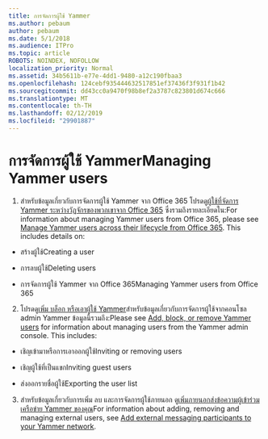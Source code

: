 ```yaml
---
title: การจัดการผู้ใช้ Yammer
ms.author: pebaum
author: pebaum
ms.date: 5/1/2018
ms.audience: ITPro
ms.topic: article
ROBOTS: NOINDEX, NOFOLLOW
localization_priority: Normal
ms.assetid: 34b5611b-e77e-4dd1-9480-a12c190fbaa3
ms.openlocfilehash: 124cebf935444632517851ef37436f3f931f1b42
ms.sourcegitcommit: dd43cc0a9470f98b8ef2a3787c823801d674c666
ms.translationtype: MT
ms.contentlocale: th-TH
ms.lasthandoff: 02/12/2019
ms.locfileid: "29901887"
---
```

# <a name="managing-yammer-users"></a><span data-ttu-id="eedb2-102">การจัดการผู้ใช้ Yammer</span><span class="sxs-lookup"><span data-stu-id="eedb2-102">Managing Yammer users</span></span>

1. <span data-ttu-id="eedb2-p101">สำหรับข้อมูลเกี่ยวกับการจัดการผู้ใช้ Yammer จาก Office 365 โปรดดู[ผู้ใช้ที่จัดการ Yammer ระหว่างวัฏจักรของพวกเขาจาก Office 365](https://support.office.com/article/6c4c8fff-6444-404a-bffc-f9da0bcc3039) ซึ่งรวมถึงรายละเอียดใน:</span><span class="sxs-lookup"><span data-stu-id="eedb2-p101">For information about managing Yammer users from Office 365, please see [Manage Yammer users across their lifecycle from Office 365](https://support.office.com/article/6c4c8fff-6444-404a-bffc-f9da0bcc3039). This includes details on:</span></span>
    
  - <span data-ttu-id="eedb2-105">สร้างผู้ใช้</span><span class="sxs-lookup"><span data-stu-id="eedb2-105">Creating a user</span></span>
    
  - <span data-ttu-id="eedb2-106">การลบผู้ใช้</span><span class="sxs-lookup"><span data-stu-id="eedb2-106">Deleting users</span></span>
    
  - <span data-ttu-id="eedb2-107">การจัดการผู้ใช้ Yammer จาก Office 365</span><span class="sxs-lookup"><span data-stu-id="eedb2-107">Managing Yammer users from Office 365</span></span>
    
2. <span data-ttu-id="eedb2-p102">โปรดดู[เพิ่ม บล็อก หรือเอาผู้ใช้ Yammer](http://alchemyportal.azurewebsites.net/Rule/ManageYammer%20users%20across%20their%20lifecycle%20from%20Office%20365)สำหรับข้อมูลเกี่ยวกับการจัดการผู้ใช้จากคอนโซล admin Yammer ข้อมูลนี้รวมถึง:</span><span class="sxs-lookup"><span data-stu-id="eedb2-p102">Please see [Add, block, or remove Yammer users](http://alchemyportal.azurewebsites.net/Rule/ManageYammer%20users%20across%20their%20lifecycle%20from%20Office%20365) for information about managing users from the Yammer admin console. This includes:</span></span> 
    
  - <span data-ttu-id="eedb2-110">เชิญเข้ามาหรือการเอาออกผู้ใช้</span><span class="sxs-lookup"><span data-stu-id="eedb2-110">Inviting or removing users</span></span>
    
  - <span data-ttu-id="eedb2-111">เชิญผู้ใช้ที่เป็นแขก</span><span class="sxs-lookup"><span data-stu-id="eedb2-111">Inviting guest users</span></span>
    
  - <span data-ttu-id="eedb2-112">ส่งออกรายชื่อผู้ใช้</span><span class="sxs-lookup"><span data-stu-id="eedb2-112">Exporting the user list</span></span>
    
3. <span data-ttu-id="eedb2-113">สำหรับข้อมูลเกี่ยวกับการเพิ่ม ลบ และการจัดการผู้ใช้ภายนอก ดู[เพิ่มภายนอกส่งข้อความผู้เข้าร่วมเครือข่าย Yammer ของคุณ](https://support.office.com/article/423653bb-86b2-4eac-9d7e-dca121f7c16c)</span><span class="sxs-lookup"><span data-stu-id="eedb2-113">For information about adding, removing and managing external users, see [Add external messaging participants to your Yammer network](https://support.office.com/article/423653bb-86b2-4eac-9d7e-dca121f7c16c).</span></span>
    

